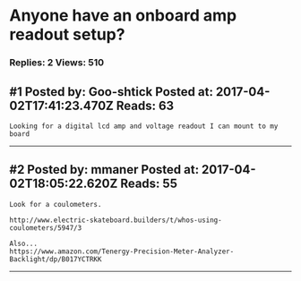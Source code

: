 # Anyone have an onboard amp readout setup?

### Replies: 2 Views: 510

## \#1 Posted by: Goo-shtick Posted at: 2017-04-02T17:41:23.470Z Reads: 63

```
Looking for a digital lcd amp and voltage readout I can mount to my board
```

---
## \#2 Posted by: mmaner Posted at: 2017-04-02T18:05:22.620Z Reads: 55

```
Look for a coulometers.

http://www.electric-skateboard.builders/t/whos-using-coulometers/5947/3

Also...
https://www.amazon.com/Tenergy-Precision-Meter-Analyzer-Backlight/dp/B017YCTRKK
```

---
